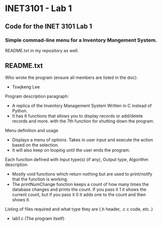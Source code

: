 # INET3101 - Lab 1

## Code for the INET 3101 Lab 1

### Simple commad-line menu for a Inventory Mangement System.

README.txt in my repository as well.

## README.txt
Who wrote the program (ensure all members are listed in the doc):
- Tswjkeng Lee

Program description paragraph:
- A replica of the Inventory Management System Written in C instead of Python. 
- It has 6 functions that allows you to display records or add/delete records and more.
with the 7th function for shutting down the program.

Menu definition and usage
- Displays a menu of options. Takes in user input and execute the action based on the selection.
- It will also keep on looping until the user ends the program.

Each function defined with Input type(s) (if any), Output type, Algorithm description
- Mostly void functions which return nothing but are used to print/notify that the function is working.
- The printNumChange function keeps a count of how many times the database changes and 
prints the count. If you pass it 1 it shows the current count, but if you pass it 0 
it adds one to the count and then shows it.

Listing of files required and what type they are (.h header, .c c code, etc..)
- lab1.c (The program itself)
